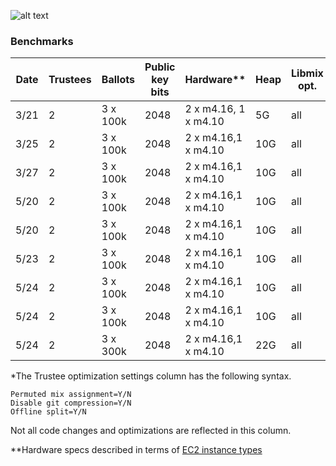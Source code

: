 ![alt text](http://davidruescas.com/wp-content/uploads/2017/04/nMix.png)

### Benchmarks

|Date   |Trustees|Ballots    |Public key bits |Hardware**   |Heap   |Libmix opt.|Trustee opt.*|Time (min)
|---|---|---|---|---|---|---|---|---|
|3/21   |2   |3 x 100k   |2048   |2 x m4.16, 1 x m4.10   |5G|all |NNN|92
|3/25   |2   |3 x 100k   |2048   |2 x m4.16,1 x m4.10   |10G|all |NYN|72
|3/27   |2   |3 x 100k   |2048   |2 x m4.16,1 x m4.10   |10G|all |YYN|59
|5/20   |2   |3 x 100k   |2048   |2 x m4.16,1 x m4.10   |10G|all |YYN|58
|5/20   |2   |3 x 100k   |2048   |2 x m4.16,1 x m4.10   |10G|all |YYY|46
|5/23   |2   |3 x 100k   |2048   |2 x m4.16,1 x m4.10   |10G|all |YYY|43
|5/24   |2   |3 x 100k   |2048   |2 x m4.16,1 x m4.10   |10G|all |YYY|41
|5/24   |2   |3 x 100k   |2048   |2 x m4.16,1 x m4.10   |10G|all |YYY|41
|5/24   |2   |3 x 300k   |2048   |2 x m4.16,1 x m4.10   |22G|all |YYY|121

*The Trustee optimization settings column has the following syntax.
```
Permuted mix assignment=Y/N
Disable git compression=Y/N
Offline split=Y/N
```
Not all code changes and optimizations are reflected in this column.

**Hardware specs described in terms of [EC2 instance types](https://aws.amazon.com/ec2/instance-types/)